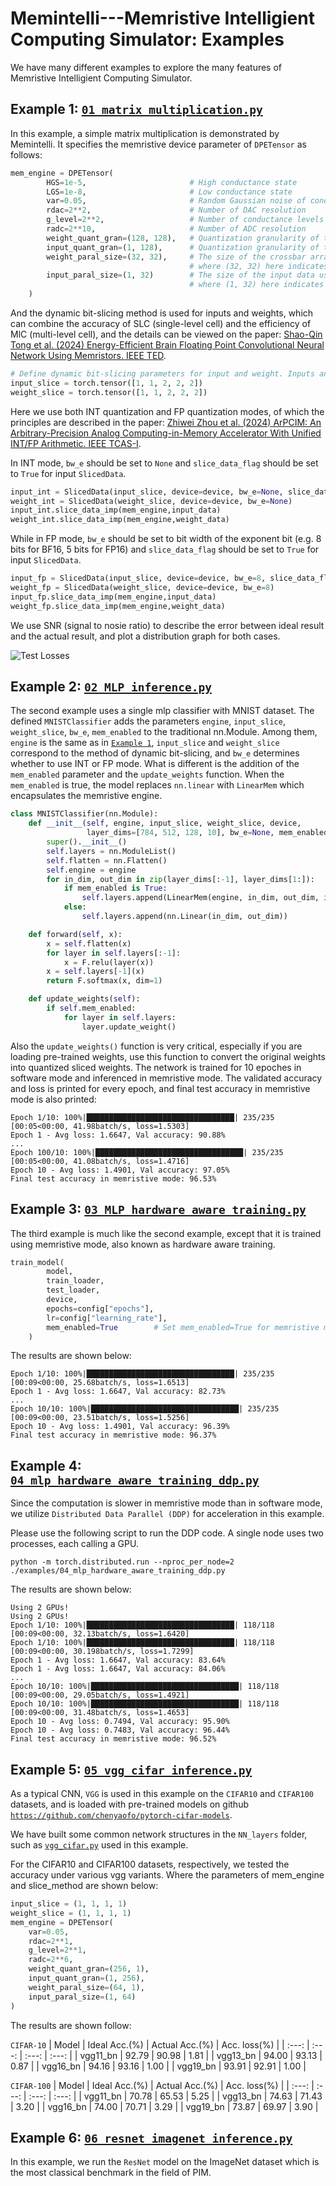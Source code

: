 # Memintelli---Memristive Intelligient Computing Simulator: Examples
We have many different examples to explore the many features of Memristive Intelligient Computing Simulator.
## Example 1: [`01_matrix_multiplication.py`](./01_matrix_multiplication.py)
In this example, a simple matrix multiplication is demonstrated by Memintelli. It specifies the memristive device parameter of `DPETensor` as follows:

```python
mem_engine = DPETensor(
        HGS=1e-5,                       # High conductance state
        LGS=1e-8,                       # Low conductance state
        var=0.05,                       # Random Gaussian noise of conductance
        rdac=2**2,                      # Number of DAC resolution 
        g_level=2**2,                   # Number of conductance levels
        radc=2**10,                     # Number of ADC resolution 
        weight_quant_gran=(128, 128),   # Quantization granularity of the weight matrix
        input_quant_gran=(1, 128),      # Quantization granularity of the input matrix
        weight_paral_size=(32, 32),     # The size of the crossbar array used for parallel computation, 
                                        # where (32, 32) here indicates that the weight matrix is divided into 32x32 sub-arrays for parallel computation
        input_paral_size=(1, 32)        # The size of the input data used for parallel computation,
                                        # where (1, 32) here indicates that the input matrix is divided into 1×32 sub-inputs for parallel computation
    )
```
And the dynamic bit-slicing method is used for inputs and weights, which can combine the accuracy of SLC (single-level cell) and the efficiency of MlC (multi-level cell), and the details can be viewed on the paper: [Shao-Qin Tong et al. (2024) Energy-Efficient Brain Floating Point Convolutional Neural Network Using Memristors. IEEE TED](https://ieeexplore.ieee.org/abstract/document/10486875).
```python
# Define dynamic bit-slicing parameters for input and weight. Inputs and weights both use 8-bits, where the higher two bits use two SLCs and the remaining bits consist of 3 MLCs
input_slice = torch.tensor([1, 1, 2, 2, 2]) 
weight_slice = torch.tensor([1, 1, 2, 2, 2])
```
Here we use both INT quantization and FP quantization modes, of which the principles are described in the paper: [Zhiwei Zhou et al. (2024) ArPCIM: An Arbitrary-Precision Analog Computing-in-Memory Accelerator With Unified INT/FP Arithmetic. IEEE TCAS-I](https://ieeexplore.ieee.org/abstract/document/10486875).

In INT mode, `bw_e` should be set to `None` and `slice_data_flag` should be set to `True` for input `SlicedData`.
```python
input_int = SlicedData(input_slice, device=device, bw_e=None, slice_data_flag=True)
weight_int = SlicedData(weight_slice, device=device, bw_e=None)
input_int.slice_data_imp(mem_engine,input_data)
weight_int.slice_data_imp(mem_engine,weight_data)
```
While in FP mode, `bw_e` should be set to bit width of the exponent bit (e.g. 8 bits for BF16, 5 bits for FP16) and `slice_data_flag` should be set to `True` for input `SlicedData`.
```python
input_fp = SlicedData(input_slice, device=device, bw_e=8, slice_data_flag=True)
weight_fp = SlicedData(weight_slice, device=device, bw_e=8)
input_fp.slice_data_imp(mem_engine,input_data)
weight_fp.slice_data_imp(mem_engine,weight_data)
```
We use SNR (signal to nosie ratio) to describe the error between ideal result and the actual result, and plot a distribution graph for both cases.

![Test Losses](./img/SNR_of_INT_and_FP.png)

## Example 2: [`02_MLP_inference.py`](./02_MLP_inference.py)
The second example uses a single mlp classifier with MNIST dataset. The defined `MNISTClassifier` adds the parameters `engine`, `input_slice`, `weight_slice`, `bw_e`, `mem_enabled` to the traditional nn.Module. Among them, `engine` is the same as in [`Example 1`](./01_matrix_multiplication.py), `input_slice` and `weight_slice` correspond to the method of dynamic bit-slicing, and `bw_e` determines whether to use INT or FP mode. What is different is the addition of the `mem_enabled` parameter and the `update_weights` function. When the `mem_enabled` is true, the model replaces `nn.linear` with `LinearMem` which encapsulates the memristive engine.
```python
class MNISTClassifier(nn.Module):
    def __init__(self, engine, input_slice, weight_slice, device, 
                 layer_dims=[784, 512, 128, 10], bw_e=None, mem_enabled=True):
        super().__init__()
        self.layers = nn.ModuleList()
        self.flatten = nn.Flatten()
        self.engine = engine
        for in_dim, out_dim in zip(layer_dims[:-1], layer_dims[1:]):
            if mem_enabled is True:
                self.layers.append(LinearMem(engine, in_dim, out_dim, input_slice, weight_slice, device=device, bw_e=bw_e))
            else:
                self.layers.append(nn.Linear(in_dim, out_dim))

    def forward(self, x):
        x = self.flatten(x)
        for layer in self.layers[:-1]:
            x = F.relu(layer(x))
        x = self.layers[-1](x)
        return F.softmax(x, dim=1)

    def update_weights(self):
        if self.mem_enabled:
            for layer in self.layers:
                layer.update_weight()
```
Also the `update_weights()` function is very critical, especially if you are loading pre-trained weights, use this function to convert the original weights into quantized sliced weights.
The network is trained for 10 epoches in software mode and inferenced in memristive mode. The validated accuracy and loss is printed for every epoch, and final test accuracy in memristive mode is also printed:
```
Epoch 1/10: 100%|█████████████████████████████████| 235/235 [00:05<00:00, 41.98batch/s, loss=1.5303]
Epoch 1 - Avg loss: 1.6647, Val accuracy: 90.88%
...
Epoch 100/10: 100%|█████████████████████████████████| 235/235 [00:05<00:00, 41.08batch/s, loss=1.4716]
Epoch 10 - Avg loss: 1.4901, Val accuracy: 97.05%
Final test accuracy in memristive mode: 96.53%
```

## Example 3: [`03_MLP_hardware_aware_training.py`](./03_MLP_hardware_aware_training.py)
The third example is much like the second example, except that it is trained using memristive mode, also known as hardware aware training. 
```python
train_model(
        model,
        train_loader,
        test_loader,
        device,
        epochs=config["epochs"],
        lr=config["learning_rate"],
        mem_enabled=True        # Set mem_enabled=True for memristive mode training
    )
```
The results are shown below:
```
Epoch 1/10: 100%|█████████████████████████████████| 235/235 [00:09<00:00, 25.68batch/s, loss=1.6513]
Epoch 1 - Avg loss: 1.6647, Val accuracy: 82.73%
...
Epoch 10/10: 100%|█████████████████████████████████| 235/235 [00:09<00:00, 23.51batch/s, loss=1.5256]
Epoch 10 - Avg loss: 1.4901, Val accuracy: 96.39%
Final test accuracy in memristive mode: 96.37%
```

## Example 4: [`04_mlp_hardware_aware_training_ddp.py`](./04_mlp_hardware_aware_training_ddp.py)
Since the computation is slower in memristive mode than in software mode, we utilize `Distributed Data Parallel (DDP)` for acceleration in this example.

Please use the following script to run the DDP code. A single node uses two processes, each calling a GPU.
```
python -m torch.distributed.run --nproc_per_node=2 ./examples/04_mlp_hardware_aware_training_ddp.py
```

The results are shown below:
```
Using 2 GPUs!
Using 2 GPUs!
Epoch 1/10: 100%|█████████████████████████████████| 118/118 [00:09<00:00, 32.13batch/s, loss=1.6420]
Epoch 1/10: 100%|█████████████████████████████████| 118/118 [00:09<00:00, 30.198batch/s, loss=1.7299]
Epoch 1 - Avg loss: 1.6647, Val accuracy: 83.64%
Epoch 1 - Avg loss: 1.6647, Val accuracy: 84.06%
...
Epoch 10/10: 100%|█████████████████████████████████| 118/118 [00:09<00:00, 29.05batch/s, loss=1.4921]
Epoch 10/10: 100%|█████████████████████████████████| 118/118 [00:09<00:00, 31.48batch/s, loss=1.4653]
Epoch 10 - Avg loss: 0.7494, Val accuracy: 95.90%
Epoch 10 - Avg loss: 0.7483, Val accuracy: 96.44%
Final test accuracy in memristive mode: 96.52%
```

## Example 5: [`05_vgg_cifar_inference.py`](./05_vgg_cifar_inference.py)
As a typical CNN, `VGG` is used in this example on the `CIFAR10` and `CIFAR100` datasets, and is loaded with pre-trained models on github [`https://github.com/chenyaofo/pytorch-cifar-models`](https://github.com/chenyaofo/pytorch-cifar-models). 

We have built some common network structures in the `NN_layers` folder, such as [`vgg_cifar.py`](../NN_models/vgg_cifar.py) used in this example. 

For the CIFAR10 and CIFAR100 datasets, respectively, we tested the accuracy under various vgg variants. Where the parameters of mem_engine and slice_method are shown below:
```python
input_slice = (1, 1, 1, 1)
weight_slice = (1, 1, 1, 1)
mem_engine = DPETensor(
    var=0.05,
    rdac=2**1,
    g_level=2**1,
    radc=2**6,
    weight_quant_gran=(256, 1),
    input_quant_gran=(1, 256),
    weight_paral_size=(64, 1),
    input_paral_size=(1, 64)
)
```
The results are shown follow:

`CIFAR-10`
| Model | Ideal Acc.(%) | Actual Acc.(%) | Acc. loss(%) | 
| :---: | :---: | :---: | :---: |
| vgg11_bn | 92.79 | 90.98 | 1.81 |
| vgg13_bn | 94.00 | 93.13 | 0.87 |
| vgg16_bn | 94.16 | 93.16 | 1.00 |
| vgg19_bn | 93.91 | 92.91 | 1.00 |

`CIFAR-100`
| Model | Ideal Acc.(%) | Actual Acc.(%) | Acc. loss(%) | 
| :---: | :---: | :---: | :---: |
| vgg11_bn | 70.78 | 65.53 | 5.25 |
| vgg13_bn | 74.63 | 71.43 | 3.20 |
| vgg16_bn | 74.00 | 70.71 | 3.29 |
| vgg19_bn | 73.87 | 69.97 | 3.90 |

## Example 6: [`06_resnet_imagenet_inference.py`](./06_resnet_imagenet_inference.py)
In this example, we run the `ResNet` model on the ImageNet dataset which is the most classical benchmark in the field of PIM.